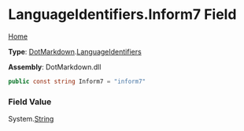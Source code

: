 # LanguageIdentifiers\.Inform7 Field

[Home](../../../README.md)

**Type**: [DotMarkdown](../../README.md)\.[LanguageIdentifiers](../README.md)

**Assembly**: DotMarkdown\.dll

```csharp
public const string Inform7 = "inform7"
```

### Field Value

System\.[String](https://docs.microsoft.com/en-us/dotnet/api/system.string)